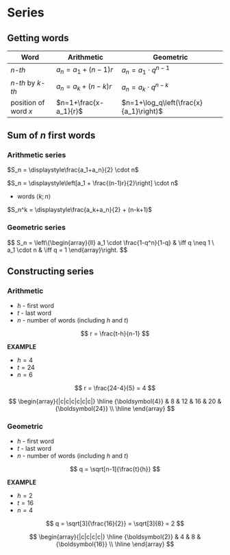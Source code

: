 # Series

## Getting words

| Word | Arithmetic | Geometric |
|--|--|--|
| _n-th_ | $a_n=a_1+(n-1)r$ | $a_n=a_1 \cdot q^{n-1}$ |
| _n-th_ by _k-th_ | $a_n=a_k+(n-k)r$ | $a_n=a_k \cdot q^{n-k}$ |
| position of word $x$ | $n=1+\frac{x-a_1}{r}$ | $n=1+\log_q\left(\frac{x}{a_1}\right)$ |


## Sum of $n$ first words

### Arithmetic series

$S_n = \displaystyle\frac{a_1+a_n}{2} \cdot n$

$S_n = \displaystyle\left[a_1 + \frac{(n-1)r}{2}\right] \cdot n$

- words $\langle k;n \rangle$

$S_n^k = \displaystyle\frac{a_k+a_n}{2} + (n-k+1)$

### Geometric series

$$
S_n = \left\\{\begin{array}{ll}
 a_1 \cdot \frac{1-q^n}{1-q} & \iff q \neq 1
 \\
 a_1 \cdot n & \iff q = 1
\end{array}\right.
$$

## Constructing series

### Arithmetic

- $h$ - first word
- $t$ - last word
- $n$ - number of words (including $h$ and $t$)

$$
r = \frac{t-h}{n-1}
$$

**EXAMPLE**  

- $h=4$
- $t=24$
- $n=6$

$$
r = \frac{24-4}{5} = 4
$$

$$
\begin{array}{|c|c|c|c|c|c|}
\hline
{\boldsymbol{4}} &
8 & 12 & 16 & 20 &
{\boldsymbol{24}}
\\
\hline
\end{array}
$$

### Geometric

- $h$ - first word
- $t$ - last word
- $n$ - number of words (including $h$ and $t$)

$$
q = \sqrt[n-1]{\frac{t}{h}}
$$

**EXAMPLE**  

- $h=2$
- $t=16$
- $n=4$

$$
q = \sqrt[3]{\frac{16}{2}} = \sqrt[3]{8} = 2
$$

$$
\begin{array}{|c|c|c|c|}
\hline
{\boldsymbol{2}} &
4 & 8 &
{\boldsymbol{16}}
\\
\hline
\end{array}
$$
